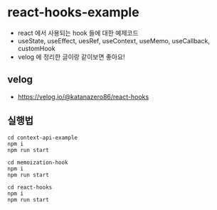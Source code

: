 # react-hooks-example
- react 에서 사용되는 hook 들에 대한 예제코드
- useState, useEffect, uesRef, useContext, useMemo, useCallback, customHook
- velog 에 정리한 글이랑 같이보면 좋아요!

## velog
- https://velog.io/@katanazero86/react-hooks

## 실행법
```
cd context-api-example
npm i
npm run start

cd memoization-hook
npm i
npm run start

cd react-hooks
npm i
npm run start

```